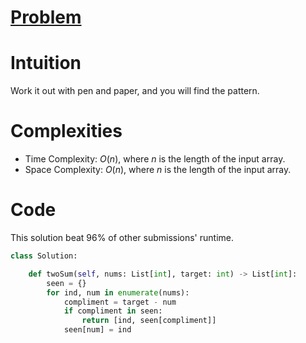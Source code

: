 # [Problem](https://leetcode.com/problems/two-sum/description/)

# Intuition
Work it out with pen and paper, and you will find the pattern.

# Complexities
- Time Complexity: $O(n)$, where $n$ is the length of the input array.
- Space Complexity: $O(n)$, where $n$ is the length of the input array.

# Code
This solution beat 96% of other submissions' runtime.

```python
class Solution:

    def twoSum(self, nums: List[int], target: int) -> List[int]:
        seen = {}
        for ind, num in enumerate(nums):
            compliment = target - num
            if compliment in seen:
                return [ind, seen[compliment]]
            seen[num] = ind
```
